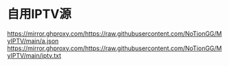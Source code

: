 # 自用IPTV源
https://mirror.ghproxy.com/https://raw.githubusercontent.com/NoTionGG/MyIPTV/main/a.json
https://mirror.ghproxy.com/https://raw.githubusercontent.com/NoTionGG/MyIPTV/main/iptv.txt
